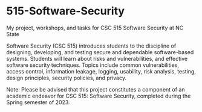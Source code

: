 # 515-Software-Security
My project, workshops, and tasks for CSC 515 Software Security at NC State

Software Security (CSC 515) introduces students to the discipline of designing, developing, and testing secure and dependable software-based systems. Students will learn about risks and vulnerabilities, and effective software security techniques. Topics include common vulnerabilities, access control, information leakage, logging, usability, risk analysis, testing, design principles, security policies, and privacy.

Note: Please be advised that this project constitutes a component of an academic endeavor for CSC 515: Software Security, completed during the Spring semester of 2023.
